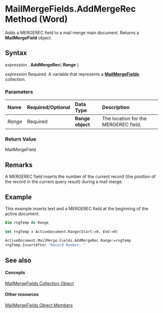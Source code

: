 
# MailMergeFields.AddMergeRec Method (Word)

Adds a MERGEREC field to a mail merge main document. Returns a  **MailMergeField** object.


## Syntax

 _expression_ . **AddMergeRec**( **_Range_** )

 _expression_ Required. A variable that represents a **[MailMergeFields](9d2dfd45-c52b-500e-15bf-1e678e6c1e92.md)** collection.


### Parameters



|**Name**|**Required/Optional**|**Data Type**|**Description**|
|:-----|:-----|:-----|:-----|
| _Range_|Required| **Range object**|The location for the MERGEREC field.|

### Return Value

MailMergeField


## Remarks

A MERGEREC field inserts the number of the current record (the position of the record in the current query result) during a mail merge.


## Example

This example inserts text and a MERGEREC field at the beginning of the active document.


```vb
Dim rngTemp As Range 
 
Set rngTemp = ActiveDocument.Range(Start:=0, End:=0) 
 
ActiveDocument.MailMerge.Fields.AddMergeRec Range:=rngTemp 
rngTemp.InsertAfter "Record Number: "
```


## See also


#### Concepts


[MailMergeFields Collection Object](9d2dfd45-c52b-500e-15bf-1e678e6c1e92.md)
#### Other resources


[MailMergeFields Object Members](326a4a34-deb0-53e9-d150-9e4a6c9e8774.md)
